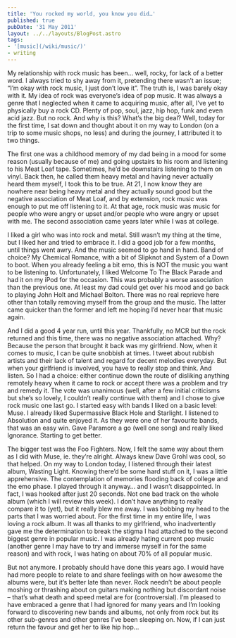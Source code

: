 ```yaml
---
title: 'You rocked my world, you know you did…'
published: true
pubDate: '31 May 2011'
layout: ../../layouts/BlogPost.astro
tags:
- '[music](/wiki/music/)'
- writing
---
```


My relationship with rock music has been… well, rocky, for lack of a better word. I always tried to shy away from it, pretending there wasn’t an issue; “I’m okay with rock music, I just don’t love it”. The truth is, I was barely okay with it. My idea of rock was everyone’s idea of pop music. It was always a genre that I neglected when it came to acquiring music, after all, I’ve yet to physically buy a rock CD. Plenty of pop, soul, jazz, hip hop, funk and even acid jazz. But no rock. And why is this? What’s the big deal? Well, today for the first time, I sat down and thought about it on my way to London (on a trip to some music shops, no less) and during the journey, I attributed it to two things.

The first one was a childhood memory of my dad being in a mood for some reason (usually because of me) and going upstairs to his room and listening to his Meat Loaf tape. Sometimes, he’d be downstairs listening to them on vinyl. Back then, he called them heavy metal and having never actually heard them myself, I took this to be true. At 21, I now know they are nowhere near being heavy metal and they actually sound good but the negative association of Meat Loaf, and by extension, rock music was enough to put me off listening to it. At that age, rock music was music for people who were angry or upset and/or people who were angry or upset with me. The second association came years later while I was at college.

I liked a girl who was into rock and metal. Still wasn’t my thing at the time, but I liked her and tried to embrace it. I did a good job for a few months, until things went awry. And the music seemed to go hand in hand. Band of choice? My Chemical Romance, with a bit of Slipknot and System of a Down to boot. When you already feeling a bit emo, this is NOT the music you want to be listening to. Unfortunately, I liked Welcome To The Black Parade and had it on my iPod for the occasion. This was probably a worse association than the previous one. At least my dad could get over his mood and go back to playing John Holt and Michael Bolton. There was no real reprieve here other than totally removing myself from the group and the music. The latter came quicker than the former and left me hoping I’d never hear that music again.

And I did a good 4 year run, until this year. Thankfully, no MCR but the rock returned and this time, there was no negative association attached. Why? Because the person that brought it back was my girlfriend. Now, when it comes to music, I can be quite snobbish at times. I tweet about rubbish artists and their lack of talent and regard for decent melodies everyday. But when your girlfriend is involved, you have to really stop and think. And listen. So I had a choice: either continue down the route of disliking anything remotely heavy when it came to rock or accept there was a problem and try and remedy it. The vote was unanimous (well, after a few initial criticisms but she’s so lovely, I couldn’t really continue with them) and I chose to give rock music one last go. I started easy with bands I liked on a basic level: Muse. I already liked Supermassive Black Hole and Starlight. I listened to Absolution and quite enjoyed it. As they were one of her favourite bands, that was an easy win. Gave Paramore a go (well one song) and really liked Ignorance. Starting to get better.

The bigger test was the Foo Fighters. Now, I felt the same way about them as I did with Muse, ie. they’re alright. Always knew Dave Grohl was cool, so that helped. On my way to London today, I listened through their latest album, Wasting Light. Knowing there’d be some hard stuff on it, I was a little apprehensive. The contemplation of memories flooding back of college and the emo phase. I played through it anyway… and I wasn’t disappointed. In fact, I was hooked after just 20 seconds. Not one bad track on the whole album (which I will review this week). I don’t have anything to really compare it to (yet), but it really blew me away. I was bobbing my head to the parts that I was worried about. For the first time in my entire life, I was loving a rock album. It was all thanks to my girlfriend, who inadvertently gave me the determination to break the stigma I had attached to the second biggest genre in popular music. I was already hating current pop music (another genre I may have to try and immerse myself in for the same reason) and with rock, I was hating on about 70% of all popular music.

But not anymore. I probably should have done this years ago. I would have had more people to relate to and share feelings with on how awesome the albums were, but it’s better late than never. Rock needn’t be about people moshing or thrashing about on guitars making nothing but discordant noise – that’s what death and speed metal are for (controversial). I’m pleased to have embraced a genre that I had ignored for many years and I’m looking forward to discovering new bands and albums, not only from rock but its other sub-genres and other genres I’ve been sleeping on. Now, if I can just return the favour and get her to like hip hop…